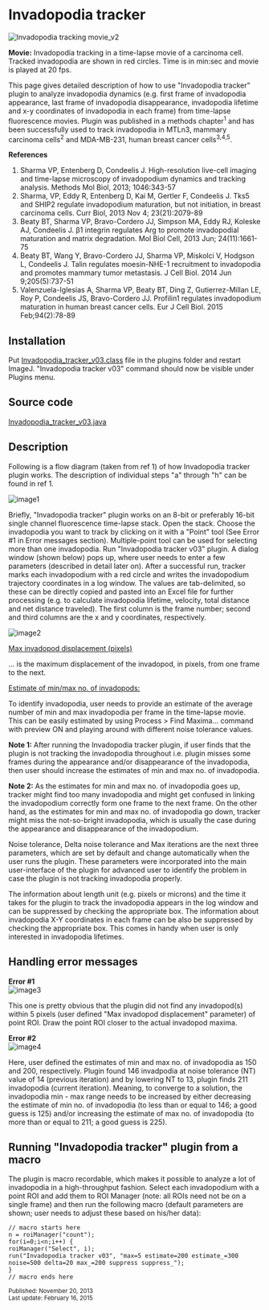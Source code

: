 # Invadopodia tracker  
<img src="Invadopodia tracking movie_v2.gif" alt="Invadopodia tracking movie_v2">  

**Movie:** Invadopodia tracking in a time-lapse movie of a carcinoma cell. Tracked invadopodia are shown in red circles. Time is in min:sec and movie is played at 20 fps.


This page gives detailed description of how to use "Invadopodia tracker" plugin to analyze invadopodia dynamics (e.g. first frame of invadopodia appearance, last frame of invadopodia disappearance, invadopodia lifetime and x-y coordinates of invadopodia in each frame) from time-lapse fluorescence movies. Plugin was published in a methods chapter<sup>1</sup> and has been successfully used to track invadopodia in MTLn3, mammary carcinoma cells<sup>2</sup> and MDA-MB-231, human breast cancer cells<sup>3,4,5</sup>.

**References**

1. Sharma VP, Entenberg D, Condeelis J. High-resolution live-cell imaging and time-lapse microscopy of invadopodium dynamics and tracking analysis. Methods Mol Biol, 2013; 1046:343-57
2. Sharma, VP, Eddy R, Entenberg D, Kai M, Gertler F, Condeelis J. Tks5 and SHIP2 regulate invadopodium maturation, but not initiation, in breast carcinoma cells. Curr Biol, 2013 Nov 4; 23(21):2079-89
3. Beaty BT, Sharma VP, Bravo-Cordero JJ, Simpson MA, Eddy RJ, Koleske AJ, Condeelis J. β1 integrin regulates Arg to promote invadopodial maturation and matrix degradation. Mol Biol Cell, 2013 Jun; 24(11):1661-75
4. Beaty BT, Wang Y, Bravo-Cordero JJ, Sharma VP, Miskolci V, Hodgson L, Condeelis J. Talin regulates moesin-NHE-1 recruitment to invadopodia and promotes mammary tumor metastasis. J Cell Biol. 2014 Jun 9;205(5):737-51
5. Valenzuela-Iglesias A, Sharma VP, Beaty BT, Ding Z, Gutierrez-Millan LE, Roy P, Condeelis JS, Bravo-Cordero JJ. Profilin1 regulates invadopodium maturation in human breast cancer cells. Eur J Cell Biol. 2015 Feb;94(2):78-89

## Installation  
Put <a href="Invadopodia_tracker_v03.class" download>Invadopodia_tracker_v03.class<a/> file in the plugins folder and restart ImageJ. "Invadopodia tracker v03" command should now be visible under Plugins menu.

## Source code  
<a href="Invadopodia_tracker_v03.java" download>Invadopodia_tracker_v03.java<a/>

## Description
Following is a flow diagram (taken from ref 1) of how Invadopodia tracker plugin works. The description of individual steps "a" through "h" can be found in ref 1.

![image1](image1.png)

Briefly, "Invadopodia tracker" plugin works on an 8-bit or preferably 16-bit single channel fluorescence time-lapse stack. Open the stack. Choose the invadopodia you want to track by clicking on it with a "Point" tool (See Error #1 in Error messages section). Multiple-point tool can be used for selecting more than one invadopodia. Run "Invadopodia tracker v03" plugin. A dialog window (shown below) pops up, where user needs to enter a few parameters (described in detail later on). After a successful run, tracker marks each invadopodium with a red circle and writes the invadopodium trajectory coordinates in a log window. The values are tab-delimited, so these can be directly copied and pasted into an Excel file for further processing (e.g. to calculate invadopodia lifetime, velocity, total distance and net distance traveled). The first column is the frame number; second and third columns are the x and y coordinates, respectively.

![image2](image2.png)

<ins>Max invadopod displacement (pixels)</ins>

... is the maximum displacement of the invadopod, in pixels, from one frame to the next.

<ins>Estimate of min/max no. of invadopods:</ins>

To identify invadopodia, user needs to provide an estimate of the average number of min and max invadopodia per frame in the time-lapse movie. This can be easily estimated by using Process > Find Maxima... command with preview ON and playing around with different noise tolerance values.

**Note 1:** After running the Invadopodia tracker plugin, if user finds that the plugin is not tracking the invadopodia throughout i.e. plugin misses some frames during the appearance and/or disappearance of the invadopodia, then user should increase the estimates of min and max no. of invadopodia.

**Note 2:** As the estimates for min and max no. of invadopodia goes up, tracker might find too many invadopodia and might get confused in linking the invadopodium correctly form one frame to the next frame. On the other hand, as the estimates for min and max no. of invadopodia go down, tracker might miss the not-so-bright invadopodia, which is usually the case during the appearance and disappearance of the invadopodium.

Noise tolerance, Delta noise tolerance and Max iterations are the next three parameters, which are set by default and change automatically when the user runs the plugin. These parameters were incorporated into the main user-interface of the plugin for advanced user to identify the problem in case the plugin is not tracking invadopodia properly.

The information about length unit (e.g. pixels or microns) and the time it takes for the plugin to track the invadopodia appears in the log window and can be suppressed by checking the appropriate box. The information about invadopodia X-Y coordinates in each frame can be also be suppressed by checking the appropriate box. This comes in handy when user is only interested in invadopodia lifetimes.

## Handling error messages
**Error #1**  
![image3](image3.png)

This one is pretty obvious that the plugin did not find any invadopod(s) within 5 pixels (user defined "Max invadopod displacement" parameter) of point ROI. Draw the point ROI closer to the actual invadopod maxima.

**Error #2**  
![image4](image4.png)

Here, user defined  the estimates of min and max no. of invadopodia as 150 and 200, respectively. Plugin found 146 invadpodia at noise tolerance (NT) value of 14 (previous iteration) and by lowering NT to 13, plugin finds 211 invadopodia (current iteration). Meaning, to converge to a solution, the invadopodia min - max range needs to be increased by either decreasing the estimate of min no. of invadopodia (to less than or equal to 146; a good guess is 125) and/or increasing the estimate of max no. of invadopodia (to more than or equal to 211; a good guess is 225).

## Running "Invadopodia tracker" plugin from a macro
The plugin is macro recordable, which makes it possible to analyze a lot of invadopodia in a high-throughput fashion. Select each invadopodium with a point ROI and add them to ROI Manager (note: all ROIs need not be on a single frame) and then run the following macro (default parameters are shown; user needs to adjust these based on his/her data):

```
// macro starts here
n = roiManager("count");
for(i=0;i<n;i++) {
roiManager("Select", i);
run("Invadopodia tracker v03", "max=5 estimate=200 estimate_=300 noise=500 delta=20 max_=200 suppress suppress_");
}
// macro ends here
```

<sub>Published: November 20, 2013</sub>  
<sub>Last update: February 16, 2015</sub>
